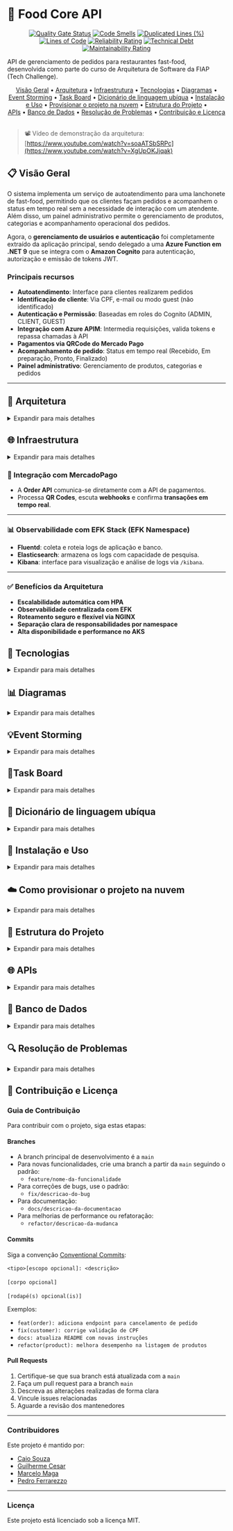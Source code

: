 # 🍔 Food Core API

<div align="center">

[![Quality Gate Status](https://sonarcloud.io/api/project_badges/measure?project=FIAP-SOAT-TECH-TEAM_food-core-api&metric=alert_status&token=19e960f56f10089f0c8d262863b33c62a92dbc46)](https://sonarcloud.io/summary/new_code?id=FIAP-SOAT-TECH-TEAM_food-core-api)
[![Code Smells](https://sonarcloud.io/api/project_badges/measure?project=FIAP-SOAT-TECH-TEAM_food-core-api&metric=code_smells&token=19e960f56f10089f0c8d262863b33c62a92dbc46)](https://sonarcloud.io/summary/new_code?id=FIAP-SOAT-TECH-TEAM_food-core-api)
[![Duplicated Lines (%)](https://sonarcloud.io/api/project_badges/measure?project=FIAP-SOAT-TECH-TEAM_food-core-api&metric=duplicated_lines_density&token=19e960f56f10089f0c8d262863b33c62a92dbc46)](https://sonarcloud.io/summary/new_code?id=FIAP-SOAT-TECH-TEAM_food-core-api)
[![Lines of Code](https://sonarcloud.io/api/project_badges/measure?project=FIAP-SOAT-TECH-TEAM_food-core-api&metric=ncloc&token=19e960f56f10089f0c8d262863b33c62a92dbc46)](https://sonarcloud.io/summary/new_code?id=FIAP-SOAT-TECH-TEAM_food-core-api)
[![Reliability Rating](https://sonarcloud.io/api/project_badges/measure?project=FIAP-SOAT-TECH-TEAM_food-core-api&metric=reliability_rating&token=19e960f56f10089f0c8d262863b33c62a92dbc46)](https://sonarcloud.io/summary/new_code?id=FIAP-SOAT-TECH-TEAM_food-core-api)
[![Technical Debt](https://sonarcloud.io/api/project_badges/measure?project=FIAP-SOAT-TECH-TEAM_food-core-api&metric=sqale_index&token=19e960f56f10089f0c8d262863b33c62a92dbc46)](https://sonarcloud.io/summary/new_code?id=FIAP-SOAT-TECH-TEAM_food-core-api)
[![Maintainability Rating](https://sonarcloud.io/api/project_badges/measure?project=FIAP-SOAT-TECH-TEAM_food-core-api&metric=sqale_rating&token=19e960f56f10089f0c8d262863b33c62a92dbc46)](https://sonarcloud.io/summary/new_code?id=FIAP-SOAT-TECH-TEAM_food-core-api)
</div>

API de gerenciamento de pedidos para restaurantes fast-food, desenvolvida como parte do curso de Arquitetura de Software
da FIAP (Tech Challenge).

<div align="center">
  <a href="#visao-geral">Visão Geral</a> •
  <a href="#arquitetura">Arquitetura</a> •
  <a href="#infra">Infraestrutura</a> •
  <a href="#tecnologias">Tecnologias</a> •
  <a href="#diagramas">Diagramas</a> •
  <a href="#eventstorming">Event Storming</a> •
  <a href="#taskboard">Task Board</a> •
  <a href="#dicionario">Dicionário de linguagem ubíqua</a> •
  <a href="#instalacao-e-uso">Instalação e Uso</a> •
  <a href="#provisionamento-na-nuvem">Provisionar o projeto na nuvem</a> •
  <a href="#estrutura-do-projeto">Estrutura do Projeto</a> • <br/>
  <a href="#apis">APIs</a> •
  <a href="#banco-de-dados">Banco de Dados</a> •
  <a href="#resolucao-de-problemas">Resolução de Problemas</a> •
  <a href="#contribuicao-e-licenca">Contribuição e Licença</a>
</div><br>

> 📽️ Vídeo de demonstração da arquitetura: [https://www.youtube.com/watch?v=soaATSbSRPc](https://www.youtube.com/watch?v=XgUpOKJjqak)<br>

<h2 id="visao-geral">📋 Visão Geral</h2>

O sistema implementa um serviço de autoatendimento para uma lanchonete de fast-food, permitindo que os clientes façam
pedidos e acompanhem o status em tempo real sem a necessidade de interação com um atendente.
Além disso, um painel administrativo permite o gerenciamento de produtos, categorias e acompanhamento operacional dos pedidos.

Agora, o **gerenciamento de usuários e autenticação** foi completamente extraído da aplicação principal, sendo delegado
a uma **Azure Function em .NET 9** que se integra com o **Amazon Cognito** para autenticação, autorização e emissão de tokens JWT.

### Principais recursos

- **Autoatendimento**: Interface para clientes realizarem pedidos
- **Identificação de cliente**: Via CPF, e-mail ou modo guest (não identificado)
- **Autenticação e Permissão**: Baseadas em roles do Cognito (ADMIN, CLIENT, GUEST)
- **Integração com Azure APIM**: Intermedia requisições, valida tokens e repassa chamadas à API
- **Pagamentos via QRCode do Mercado Pago**
- **Acompanhamento de pedido**: Status em tempo real (Recebido, Em preparação, Pronto, Finalizado)
- **Painel administrativo**: Gerenciamento de produtos, categorias e pedidos

---

<h2 id="arquitetura">🧱 Arquitetura</h2>
<details>
<summary>Expandir para mais detalhes</summary>

O sistema foi reestruturado para **desacoplar completamente a autenticação e autorização do core da aplicação**, adotando
uma arquitetura orientada a eventos e serviços externos.
A **FoodCore API** mantém o domínio puro seguindo **Clean Architecture**, enquanto a autenticação ocorre antes da chegada da requisição — no **APIM + Lambda + Cognito**.

### 🎯 Princípios Adotados

- O **core** permanece independente de frameworks e regras de autenticação
- **Azure APIM** atua como **API Gateway**, validando tokens e redirecionando chamadas
- **Azure Function (.NET 9)** realiza a **autenticação via Cognito** e gera JWTs
- **Amazon Cognito** centraliza **identidade, roles e permissões**
- **JWT** carrega as claims necessárias (CPF, e-mail, role, data de criação)
- **Implicit deny**: qualquer falha de autenticação ou permissão resulta em bloqueio imediato
- As **rotas públicas** são controladas pelo APIM, que decide o acesso conforme o **role do usuário**

---

### 🧩 Fluxo de Autenticação e Autorização

![Diagrama de autenticação](docs/diagrams/auth-user-flow.svg)

---

⚙️ Camadas da FoodCore API

A aplicação principal segue os princípios da Arquitetura Limpa (Clean Architecture), mantendo o domínio independente
de detalhes de autenticação e infraestrutura.
![Diagrama de Fluxo](docs/diagrams/user-flowchart.svg)

--

### Monolito Modular (Spring Modulith)

A aplicação é estruturada como um monolito modular usando Spring Modulith, com contextos limitados (bounded contexts)
bem definidos para cada domínio de negócio.

Cada módulo:

- É autocontido, com seus próprios adaptadores, portas e domínio
- Comunica-se com outros módulos através de eventos de domínio
- Pode ser extraído como um serviço independente no futuro

### Eventos de Domínio

O sistema utiliza eventos de domínio assíncronos entre módulos, permitindo:

- Comunicação desacoplada
- Notificações entre contextos limitados
- Fácil migração para uma arquitetura distribuída no futuro

</details>

<h2 id="infra">🌐 Infraestrutura</h2>
<details>
<summary>Expandir para mais detalhes</summary>

A infraestrutura da aplicação agora é **modularizada em múltiplos repositórios**, cada um com uma responsabilidade específica no ciclo de provisionamento e deploy. Essa separação garante **maior isolamento, governança e segurança** entre os diferentes domínios do sistema.

---

## 🧩 Estrutura de Repositórios

| Repositório | Responsabilidade Principal | Tecnologias Utilizadas |
|--------------|-----------------------------|--------------------------|
| **foodcore-infra** | Provisionamento de infraestrutura base (Resource Groups, VNET, AKS, Storage, etc.) | Terraform, Azure CLI |
| **foodcore-db** | Criação e configuração do banco de dados (PostgreSQL, schemas e secrets) | Terraform, Azure Database for PostgreSQL |
| **foodcore-auth** | Criação da Azure function e suas dependências | Terraform, Azure CLI |
| **foodcore-api** *(este repositório)* | Gerenciamento de recursos Kubernetes (Deployments, Services, ConfigMaps, Secrets, Ingress, etc.) | Kubernetes, Helm, YAML Manifests |

---

## ☁️ Provisionamento de Infraestrutura (Repositório `foodcore-infra`)

A camada de infraestrutura é provisionada em um **repositório dedicado**, que utiliza o **Terraform** para criação automatizada dos recursos fundamentais no **Microsoft Azure**.

### Recursos Criados

- **Resource Group** principal
- **Azure Kubernetes Service (AKS)**
- **Blob Storage** para persistência de arquivos
- **Public IP** e DNS para acesso externo
- **Network Roles e VNET** para comunicação interna

O **estado do Terraform** é armazenado remotamente no Blob Storage, garantindo **controle de versão** e **reprodutibilidade dos ambientes**.

---

## 🗃️ Banco de Dados (Repositório `foodcore-db`)

Um segundo repositório é responsável exclusivamente pela **criação e configuração do banco de dados** utilizado pela aplicação.

### Responsabilidades

- Criação do **servidor PostgreSQL no Azure**
- Configuração de **usuários, roles e permissões**
- Aplicação de **scripts de schema e migrations iniciais**
- Geração e armazenamento de **secrets** para consumo via Kubernetes

---

## 🌐 Banco de Dados (Repositório `foodcore-auth`)

Um terceiro repositório é responsável exclusivamente pela **criação e configuração da Azure Function** que fará a autenticação e gerenciamento dos usuários.

### Responsabilidades

- Criação da **Azure function**
- Configuração da **Azure function e cognito**
- Emissão e validação de **tokens JWT**

---

## ⚙️ Repositório Atual — `foodcore-api`

Este repositório contém apenas os **recursos relacionados ao Kubernetes**, utilizados para executar e manter a aplicação dentro do cluster AKS.

### Componentes Principais

#### 🧱 Deployments

- Define os **pods** da aplicação principal (`order-api`), configurando:
  - Probes de saúde (`liveness`, `readiness`, `startup`)
  - Limites e requisições de CPU/memória
  - Variáveis de ambiente (via Secrets e ConfigMaps)

#### 🌐 Services & Ingress

- **Services** expõem os pods internamente no cluster
- **Ingress Controller (NGINX)** roteia o tráfego externo:
  - `/api` → Order API
  - `/kibana` → Observabilidade
  - `/adminer` → Interface de banco de dados

#### 🧭 ConfigMaps & Secrets

- **ConfigMaps** armazenam configurações não sensíveis (como endpoints externos e parâmetros de execução)
- **Secrets** contêm credenciais criptografadas, como chaves JWT, conexões com banco e tokens de API.

#### ⚖️ Horizontal Pod Autoscaler (HPA)

- Ajusta dinamicamente o número de pods com base no uso de **CPU e memória**
- Garante **alta disponibilidade e eficiência de custo**

---

## 🔍 Observabilidade

A aplicação envia logs e métricas para o namespace de observabilidade, utilizando a stack **EFK (Elasticsearch, Fluentd, Kibana)**.
Isso permite monitorar o comportamento da aplicação em tempo real, detectar falhas e gerar alertas proativos.

---

## ✅ Benefícios da Nova Estrutura

- **Separação de responsabilidades clara** entre infraestrutura, banco e aplicação
- **Segurança aprimorada**, com permissões limitadas por repositório
- **Escalabilidade modular**, permitindo atualizações independentes
- **Ciclos de deploy simplificados**, especialmente em pipelines CI/CD

</details>

### 📡 Integração com MercadoPago

- A **Order API** comunica-se diretamente com a API de pagamentos.
- Processa **QR Codes**, escuta **webhooks** e confirma **transações em tempo real**.

---

### 📊 Observabilidade com EFK Stack (EFK Namespace)

- **Fluentd**: coleta e roteia logs de aplicação e banco.
- **Elasticsearch**: armazena os logs com capacidade de pesquisa.
- **Kibana**: interface para visualização e análise de logs via `/kibana`.

---

### ✅ Benefícios da Arquitetura

- **Escalabilidade automática com HPA**
- **Observabilidade centralizada com EFK**
- **Roteamento seguro e flexível via NGINX**
- **Separação clara de responsabilidades por namespace**
- **Alta disponibilidade e performance no AKS**

</details>

<h2 id="tecnologias">🔧 Tecnologias</h2>

<details>
<summary>Expandir para mais detalhes</summary>

### Backend

- **Java 21**: Linguagem principal
- **Spring Boot 3.4**: Framework base
- **Spring Modulith**: Para organização modular da aplicação
- **Spring Data JPA**: Persistência e acesso a dados
- **MapStruct**: Mapeamento entre DTOs e entidades
- **Lombok**: Redução de código boilerplate

### Banco de Dados

- **PostgreSQL**: Banco de dados relacional principal
- **Liquibase**: Migrações de banco de dados

### Infraestrutura & Observabilidade

- **Docker**: Containerização
- **Docker Compose**: Orquestração de containers
- **Kubernetes (AKS)**: Orquestração de containers em produção
- **Terraform**: Provisionamento de infraestrutura como código
- **Gradle**: Gerenciamento de dependências e builds
- **SonarQube/SonarCloud**: Análise estática de código
- **Azure DevOps**: Armazenamento de imagens com o Azure Blob Storage
- **GitHub Actions**: CI/CD
- **Swagger/OpenAPI**: Documentação de API

### Integração

- **Mercado Pago API**: Processamento de pagamentos

</details>

<h2 id="diagramas">📊 Diagramas</h2>

<details>
<summary>Expandir para mais detalhes</summary>

### Modelo de Domínio

![Diagrama Modelo de Domínio](docs/diagrams/domain_model.svg)

---

### 🛒 Fluxo de Realização do Pedido e Pagamento

![Eventos de domínio - Criação de Pedido](docs/diagrams/order-created.svg)

#### 🎯 Fluxo Clean Arch

![Fluxo do Usuário - Criação de Pedido](docs/diagrams/UserFlow.png)

---

### 🍳 Fluxo de Preparação e Entrega do Pedido

![Eventos de domínio - Preparação e Entrega do Pedido](docs/diagrams/order-preparing.svg)

#### 🎯 Fluxo Clean Arch

![Fluxo do Restaurante - Preparação e Entrega](docs/diagrams/AdminFlow.png)

---

### 💳 Fluxo de Compra e Pagamento

#### 📈 Diagrama Sequencial

![Diagrama Sequencial - Compra e Pagamento](docs/diagrams/sequencialDiagram.png)

</details>

<h2 id="eventstorming"> 💡Event Storming</h2>
<details>
<summary>Expandir para mais detalhes</summary>

### Event Storming Miro

- <https://miro.com/app/board/uXjVIAFD_zg=/?share_link_id=933422566141>

![image](https://github.com/user-attachments/assets/1c5261a3-60ab-45de-ae4c-86b3afe28db9)
![image](https://github.com/user-attachments/assets/29611638-e684-4244-b3b6-6ae19e725bc4)
</details>

<h2 id="taskboard"> 📌Task Board</h2>
<details>
<summary>Expandir para mais detalhes</summary>

### Board de tarefas Linear App

![image](https://github.com/user-attachments/assets/0c1a5e19-aae3-4270-84ad-64c67daf64b9)
</details>

<h2 id="dicionario">📖 Dicionário de linguagem ubíqua</h2>
<details>
<summary>Expandir para mais detalhes</summary>

### Termos essenciais para a aplicação

- **Admin (Administrador)**
  Usuário com privilégios elevados, responsável pela gestão de usuários, permissões e configurações do sistema.

- **Adquirente**
  Instituição financeira responsável por processar transações de pagamento do sistema. No nosso caso, a adquirente é
  representada pela integração com o [Mercado Pago](https://www.mercadopago.com.br).

- **Authentication (Autenticação)**
  Processo de validação da identidade de um usuário por meio de login.

- **Authorization (Autorização)**
  Controle de acesso baseado em permissões e papéis (roles). Exemplo: apenas administradores podem listar todos os
  usuários.

- **Catalog (Catálogo de Produtos)**
  Conjunto organizado dos produtos disponíveis para seleção e montagem de pedidos.

- **Category (Categoria)**
  Classificação dos produtos por tipo (ex.: lanches, bebidas, sobremesas).

- **Combo**
  Conjunto personalizado por um cliente, composto por: lanche, acompanhamento, bebida e sobremesa.

- **Customer (Cliente)**
  Pessoa que realiza um pedido no sistema. Pode se identificar com CPF, cadastrar nome/e-mail ou seguir como convidado (
  guest).

- **Guest (Convidado)**
  Cliente que realiza um pedido sem se identificar ou criar conta. Atua como usuário temporário.

- **Mercado Pago Integration (Integração com Mercado Pago)**
  Serviço externo utilizado para processar pagamentos eletrônicos dos pedidos.

- **Order (Pedido)**
  Conjunto de itens selecionados por um cliente para consumo. Pode incluir um ou mais combos.

- **Order Item (Item do Pedido)**
  Produto específico dentro de um pedido. Pode ser parte de um combo ou avulso.

- **Payment (Pagamento)**
  Etapa posterior à finalização do pedido. Utiliza integração com o Mercado Pago para processar as transações
  financeiras.

- **Expiração (Pagamento)**
  Tempo de expiração para pagamento de QrCode gerado pelo adquirente. Por padrão, 30 minutos, após esgotar o tempo o
  pedido relacionado é cancelado.

- **Product (Produto)**
  Qualquer item disponível para venda, como lanches, bebidas, sobremesas ou acompanhamentos.

- **Role (Papel)**
  Função atribuída a um usuário. Define suas permissões de acesso no sistema (ex.: ADMIN, ATENDENTE, GUEST).

- **Status do Pedido**
  Representa o estado atual de um pedido. Exemplos: *Em preparação*, *Pronto*, *Entregue*, *Cancelado*.

- **Stock (Estoque)**
  Representa a quantidade disponível de cada produto no sistema.

- **TID (Transaction ID)**
  Identificador único de uma transação na adquirente, fornecido após o pagamento.

- **User (Usuário)**
  Pessoa autenticada no sistema. Pode possuir diferentes papéis, como ADMIN, ATENDENTE ou GUEST.

</details>

<h2 id="instalacao-e-uso">🚀 Instalação e Uso</h2>

<details>
<summary>Expandir para mais detalhes</summary>

### Requisitos

- Docker e Docker Compose
- Ngrok (para testes locais de webhook)
- JDK 21+
- Gradle 8.0+

### Script Centralizador `food`

O projeto utiliza um script centralizador `food` para gerenciar todas as operações:

```bash
./food [comando] [opções]
```

#### Comandos Principais

| Comando       | Descrição                                           |
|---------------|-----------------------------------------------------|
| `start:all`   | Inicia toda a infraestrutura e a aplicação          |
| `start:infra` | Inicia apenas a infraestrutura (banco)              |
| `start:app`   | Inicia apenas a aplicação                           |
| `stop:all`    | Para todos os serviços                              |
| `stop:infra`  | Para apenas a infraestrutura                        |
| `stop:app`    | Para apenas a aplicação                             |
| `restart:all` | Reinicia todos os serviços                          |
| `restart:app` | Reinicia apenas a aplicação                         |
| `db:up`       | Aplica migrações do banco de dados                  |
| `db:reset`    | Reseta o banco de dados                             |
| `logs`        | Exibe logs dos containers                           |
| `logs:app`    | Exibe logs apenas da aplicação                      |
| `logs:db`     | Exibe logs apenas do banco de dados                 |
| `status`      | Exibe status dos containers                         |
| `clean`       | Remove containers, imagens e volumes não utilizados |
| `help`        | Exibe a mensagem de ajuda                           |

#### Opções

- `--build`, `-b`: Reconstrói as imagens antes de iniciar
- `--force`, `-f`: Força a execução sem confirmação

### Iniciando o Ambiente do Zero

### 🛠️ Como configurar o ambiente local com Ngrok

Para que sua aplicação local receba os webhooks de forma funcional (especialmente em endpoints que estão em `localhost`), é necessário utilizar o [Ngrok](https://ngrok.com/).

### ⚙️ Passo a passo para configurar o Ngrok

1. **Baixe o Ngrok:**
    - Acesse: [https://ngrok.com/download](https://ngrok.com/download) e faça o download de acordo com seu sistema operacional.

2. **Instale e autentique o Ngrok (apenas na primeira vez):**

   ```bash
   ngrok config add-authtoken SEU_TOKEN_DO_NGROK

3. **Exponha a porta da aplicação:**

   ```bash
   ngrok http 80
   ```

4. **Copie o link gerado:**
    - O Ngrok irá gerar uma URL do tipo `https://abc123.ngrok.io` que redireciona para `http://localhost`.

5. **Atualize o .env:**
    - No arquivo `docker\.env`, adicione a URL do Ngrok como base para os webhooks (não esqueça de adicionar o caminho `/api/payments/webhook` para que o webhook funcione corretamente):

   ```properties
   MERCADO_PAGO_NOTIFICATION_URL=https://abc123.ngrok.io/api/payments/webhook
   ```

Com o Ngrok configurado, agora precisamos subir a aplicação.

>### ⚠️ Ambientes
>
>O projeto suporta diferentes ambientes com diferentes conjuntos de dados:
>
>- **Produção (perfil: prod)**: Apenas dados essenciais
>- **Desenvolvimento (perfil: dev/local)**: Dados essenciais + dados adicionais para testes
>
>Por default, a aplicação iniciará em modo produção. Caso deseje alterar, edite `docker\.env` com o perfil escolhido:
>
>```bash
>SPRING_PROFILES_ACTIVE=nome_do_perfil
>```

### Iniciando a Aplicação Localmente (via Docker Compose)

```bash
# Clone o repositório
git clone https://github.com/soat-fiap/food-core-api.git
cd food-core-api
cd docker

# Execute a aplicação
docker compose up -d
```

### Iniciando a Aplicação Localmente (via Script Centralizador)

```bash
# Clone o repositório
git clone https://github.com/soat-fiap/food-core-api.git
cd food-core-api

# Baixar o dos2unix para converter os arquivos de script
sudo apt install dos2unix     # Debian/Ubuntu
brew install dos2unix         # macOS

# Converter os arquivos de script para o formato Unix
dos2unix food scripts/*.sh

# Tornar o script principal executável
chmod +x food scripts/*.sh

# Iniciar infraestrutura (banco, adminer)
./food start:infra

# Resetar e configurar o banco de dados
./food db:reset

# Iniciar a aplicação
./food start:app --build

# Ou iniciar tudo de uma vez
./food start:all --build
```

> ⚠️ O pacote `dos2unix` é necessário pois os scripts foram criados em ambiente Windows e podem conter quebras de linha no formato `CRLF`, incompatíveis com sistemas `Unix`.

### Acessando a Aplicação

- **API**: <http://localhost/api>
- **Swagger/OpenAPI**: <http://localhost/api/swagger-ui.html>
- **Adminer (gerenciador de banco de dados)**: <http://localhost:8081>
  - Sistema: PostgreSQL
  - Servidor: db
  - Usuário: postgres
  - Senha: postgres
  - Banco: fastfood

### Testando a Aplicação (Fluxo de compra 🛒)

> ⚠️ O fluxo completo requer dados de catálogos, produtos e estoque, que são automaticamente populados pelos seeders do Liquibase ao iniciar a aplicação.

Para realizar um fluxo de compra na aplicação, você pode seguir os passos abaixo:

1. **Identificação do cliente** (Opcional):
   Você pode se identificar criando um usuário ou seguir como um convidado:
   - Caso queria se identificar, crie um usuário com os dados abaixo. Informe `nome + email`, apenas `CPF` ou ambos:

   ```http
   POST /users
   Content-Type: application/json
   {
     "guest": false,
     "name": "João da Silva",
     "username": "Jão3",
     "email": "joao@example.com",
     "document": "929.924.370-00"
   }
    ```

   - Caso queira seguir como convidado, envie o payload vazio ou com o campo `guest = true`:

   ```http
   POST /users
   Content-Type: application/json
   {
      "guest": true
   }
    ```

   ou

    ```http
   POST /users
   Content-Type: application/json
   {
   }
    ```

   > ⚠️ Reenviar o mesmo payload irá retornar o usuário já existente.

2. **Realizar Pedido**:
   - Crie um pedido com os produtos disponíveis:

   ```http
   POST /orders
   Content-Type: application/json
   {
     "userId": 1,
     "items": [
       {
         "productId": 1,
         "name": "X-Burger",
         "quantity": 2,
         "unitPrice": 22.90,
         "observation": "Sem cebola"
       },
       {
         "productId": 2,
         "name": "X-Bacon",
         "quantity": 1,
         "unitPrice": 24.90,
         "observation": "Capricha no bacon"
       }
     ]
   }
   ```

   - Se o pedido for criado com sucesso, o status retornado será RECEIVED.

3. **Acessar QrCode para Pagamento**:
   - Após criar o pedido, você receberá o id do pedido que será utilizado nessa rota para gerar o QrCode.

   ```
    GET /orders/{orderId}/qrCode
    ```

   - Com o retorno, você poderá copiar o valor de qrCode e utiliza-lo no site [QRCode Monkey](https://www.qrcode-monkey.com/) para gerar o QrCode.

4. **Escaneie o QrCode com o aplicativo do Mercado Pago**:
   - Abra o aplicativo do Mercado Pago e escaneie o QrCode gerado.
   - Siga as instruções para concluir o pagamento.
   - Após o pagamento ser efetuado, o Mercado Pago notificará a aplicação via webhook:

   ```http
   POST /payments/webhook
    ```

   - Este webhook atualizará automaticamente o status do pedido para APPROVED. Se o pagamento não for concluído no tempo limite, o status será alterado para CANCELED.

5. **Acompanhar o Status do pagamento do pedido**:
   - Você pode acompanhar o status do pagamento do seu pedido a qualquer momento:

   ```
    GET /payments/{orderId}/status
    ```

   - Caso o status do pagamento seja `APPROVED`, o pedido foi confirmado e já estará sendo preparado pelo restaurante.

6. **Preparação do Pedido (Admin/Restaurante)**:
   - Logue com o usuário admin.

    ```http
    POST /users/login
    Content-Type: application/json
    {
   "email": "admin@fastfood.com",
   "password": "admin123"
    }
    ```

   - Após o login, busque todas os pedidos ativos ou busque seu pedido pelo id dele:

   ```
    GET /orders/active
    GET /orders/{orderId}
    ```

    > ⚠️ O pedido foi alterado para `PREPARING` automaticamente após aprovação do pagamento.
7. **Marcar o pedido como pronto (Admin/Restaurante)**:
    - Quando o pedido estiver pronto, você poderá marca-lo como pronto para que o usuário possa retira-lo:

    ```http
    PATCH /orders/{orderId}/status
    Content-Type: application/json
    {
      "status": "READY"
    }
    ```

    > ⚠️ Futuramente, o usuário será notificado quando o pedido dele estiver pronto.

8. **Finalizar Pedido (Admin/Restaurante)**:
   - Quando o pedido for retirado pelo cliente, você poderá finalizar o pedido:

    ```http
    PATCH /orders/{orderId}/status
    Content-Type: application/json
    {
      "status": "COMPLETED"
    }
    ```

9. **Verificar pedido finalizado (Admin/Restaurante)**:
   - Você pode verificar o status do pedido a qualquer momento:

    ```
    GET /orders/{orderId}
    ```

   - O status final será `COMPLETED` quando o pedido for retirado pelo cliente.
   - O pedido finalizado também não aparecerá mais na lista de pedidos ativos:

    ```
    GET /orders/active
    ```

</details>

<h2 id="provisionamento-na-nuvem">☁️ Como provisionar o projeto na nuvem</h2>
<details>
<summary>Expandir para mais detalhes</summary>

Este projeto utiliza **infraestrutura como código** com Terraform para provisionamento no Azure, e Helm para deploy no AKS.

### Requisitos

- **Azure CLI**: Para interagir com o Azure ([instalação](#1-azure-cli))
- **Terraform**: Para provisionamento da infraestrutura ([instalação](#2-terraform))
- **Helm**: Para gerenciar o Kubernetes ([instalação](#3-helm))
- **Kubectl**: Para interagir com o cluster Kubernetes ([instalação](#4-kubectl))
- **Docker**: Para construir e enviar imagens ([instalação](#5-docker))
- **K6**: Para testes de carga ([instalação](#6-k6))

### 🔧 Instalação dos Requisitos

Siga os passos abaixo para instalar as ferramentas necessárias no seu ambiente:

---

#### 1. Azure CLI

```bash
# Windows (via PowerShell)
Invoke-WebRequest -Uri https://aka.ms/installazurecliwindows -OutFile .\AzureCLI.msi; Start-Process msiexec.exe -Wait -ArgumentList '/I AzureCLI.msi /quiet'; rm .\AzureCLI.msi

# macOS (Homebrew)
brew install azure-cli

# Linux (APT)
curl -sL https://aka.ms/InstallAzureCLIDeb | sudo bash

# Verifique a instalação
az --version
```

#### 2. Terraform

```bash
# macOS/Linux
brew tap hashicorp/tap
brew install hashicorp/tap/terraform

# Windows (choco)
choco install terraform

# Verifique a instalação
terraform -v
```

#### 3. Helm

```bash
# macOS
brew install helm

# Windows (choco)
choco install kubernetes-helm

# Linux
curl https://raw.githubusercontent.com/helm/helm/main/scripts/get-helm-3 | bash

# Verifique a instalação
helm version --short
```

#### 4. Kubectl

```bash
# macOS
brew install kubectl

# Windows (choco)
choco install kubernetes-cli

# Linux
curl -LO "https://dl.k8s.io/release/$(curl -s https://dl.k8s.io/release/stable.txt)/bin/linux/amd64/kubectl"
chmod +x kubectl
sudo mv kubectl /usr/local/bin/

# Verifique a instalação
kubectl version --client
```

#### 5. Docker

```bash
# macOS
brew install --cask docker


# Windows
choco install docker-desktop


# Linux
sudo apt-get install docker.io
sudo systemctl start docker
sudo systemctl enable docker

# Verifique a instalação
docker --version
```

#### 6. K6

```bash
# macOS
brew install k6

# Windows (choco)
choco install k6

# Linux (Ubuntu)
sudo apt install gnupg ca-certificates
curl -fsSL https://dl.k6.io/key.gpg | sudo gpg --dearmor -o /usr/share/keyrings/k6-archive-keyring.gpg
echo "deb [signed-by=/usr/share/keyrings/k6-archive-keyring.gpg] https://dl.k6.io/deb stable main" | sudo tee /etc/apt/sources.list.d/k6.list
sudo apt update
sudo apt install k6

# Verifique a instalação
k6 version
```

## 🚀 Passo a passo

### 1. Crie uma conta de Armazenamento e um Container no Azure

Essa conta será usada para armazenar o `terraform.tfstate`. Você pode criar isso pelo portal do Azure ou com os comandos CLI abaixo:

```bash
az storage account create --name nomeDaConta --resource-group nomeDoGrupo --location brazilsouth --sku Standard_LRS
az storage container create --account-name nomeDaConta --name tfstate
```

### 2. Crie o arquivo terraform.tfvars

Crie um arquivo `terraform.tfvars` na raiz do projeto com as seguintes variáveis:

```hcl
subscription_id = "SUA_SUBSCRIPTION_ID_AZURE"
```

### 3. Faça login na sua conta Azure

Instale o Azure CLI e faça login na sua conta:

```bash
az login
```

### 4. Execute o Terraform

```bash
terraform init
terraform plan -var-file=terraform.tfvars
terraform apply -var-file=terraform.tfvars
 ```

Consulte os outputs gerados:

```bash
terraform output
```

> ⚠️ A connection string é um valor sensível, logo, será exibida de forma mascarada com `<sensitive>`. Para recuperá-la, use o comando:
>
> ```bash
> terraform output -raw storage_account_connection_string
>```

### 5. Faça build da imagem Docker e dê push para o Docker Hub

```bash
docker build -t seu-usuario/seu-app:tag .
docker push seu-usuario/seu-app:tag
```

### 6. Configure os valores do Helm com os outputs do Terraform

Após executar o Terraform, copie os valores de saída necessários (resource group, IP público, connection string e nome do container do Azure Storage) e atualize o arquivo values.yaml do Helm Chart com essas informações:

```yaml
service.beta.kubernetes.io/azure-load-balancer-resource-group: "SEU_RESOURCE_GROUP"
loadBalancerIP: "SEU_IP_PUBLICO"
connectionString: "SEU_STORAGE_CONNECTION_STRING"
containerName: "SEU_CONTAINER_NAME"
```

### 7. Atualize o kubeconfig para se conectar ao novo cluster AKS

```bash
az aks get-credentials --resource-group seu-grupo --name seu-cluster
```

### 8. Empacote e instale o Helm chart

```bash
cd kubernetes
helm package foodcoreapi
helm install foodcoreapi ./foodcoreapi-0.1.0.tgz
```

### 9. Execute teste de estresse com K6

```bash
k6 run stress-test.js
```

</details>

<h2 id="estrutura-do-projeto">📁 Estrutura do Projeto</h2>

<details>
<summary>Expandir para mais detalhes</summary>

O projeto segue uma estrutura modular organizada por domínios:

```
food-core-api/
│
├── src/
│   ├── main/
│   │   ├── java/com/soat/fiap/food/core/api/
│   │   │   ├── FoodCoreApiApplication.java     # Aplicação principal
│   │   │   │
│   │   │   ├── catalog                         # Módulo responsável pelo catálogo (catálogos, categorias e produtos)
│   │   │   │   ├── core                        # Camada de domínio e aplicação
│   │   │   │   │    ├── application            # Casos de uso e DTOs de entrada
│   │   │   │   │    ├── domain                 # Entidades, VOs, eventos e exceções do domínio
│   │   │   │   │    └── interfaceadapters
│   │   │   │   │        ├── bff                # Camada de interface web (controllers e presenters)
│   │   │   │   │        ├── dto                # DTOs e mapeadores da camada de apresentação
│   │   │   │   │        └── gateways           # Interfaces dos gateways (ports de saída)
│   │   │   │   └── infrastructure              # Implementações técnicas (web, persistência, eventos, configurações)
│   │   │   │
│   │   │   ├── order                           # Módulo responsável pelos pedidos
│   │   │   │     ├── core                      # Lógica de domínio e regras de negócio
│   │   │   │     └── infrastructure            # Implementações de persistência, web e eventos
│   │   │   │
│   │   │   ├── payment                         # Módulo responsável pelos pagamentos e integração com Mercado Pago
│   │   │   │   ├── core                        # Casos de uso, entidades, eventos e VOs de pagamento
│   │   │   │   └── infrastructure              # Web, integração externa (Mercado Pago) e persistência
│   │   │   │
│   │   │   ├── shared/                         # Componentes compartilhados
│   │   │   │   ├── core                        # VOs e exceções genéricas
│   │   │   │   ├── interfaceadapters           # Gateways genéricos e DTOs utilitários
│   │   │   │   └── infrastructure              # Configurações globais, autenticação JWT, eventos e storage
│   │   │
│   │   └── resources/
│   │       ├── application.yml                 # Configurações gerais
│   │       ├── application-dev.yml             # Configurações de desenvolvimento
│   │       ├── application-prod.yml            # Configurações de produção
│   │       └── db/changelog/                   # Migrações Liquibase
│   │
│   └── test/                                   # Testes
│
├── docker/                                     # Arquivos Docker
│   ├── Dockerfile
│   ├── docker-compose.yml
│   └── services/                               # Serviços adicionais
│
│
├── kubernetes/
│   └── foodcoreapi/                            # Chart Helm principal da aplicação
│       ├── Chart.yaml                          # Metadata do chart
│       ├── Chart.lock                          # Dependências travadas
│       ├── values.yaml                         # Configurações parametrizáveis do chart
│       └── templates/                          # Templates Helm
│           ├── api/                            # Subcomponentes da API
│           │   ├── adminer/                    # Adminer (gerenciador de DB)
│           │   ├── api/                        # FoodCore API (app principal)
│           │   ├── postgresql/                 # StatefulSet do banco PostgreSQL
│           │   └── namespace.yaml              # Namespace da aplicação
│           ├── common/                         # Componentes reutilizáveis
│           │   ├── ingress/                    # Ingress + ExternalNames
│           │   └── volume/                     # StorageClass
│           └── efk/                            # Stack EFK para logging
│               ├── elasticsearch/              # StatefulSet e ConfigMap
│               ├── fluentd/                    # DaemonSet + RBAC
│               ├── kibana/                     # Interface Kibana
│               └── namespace.yaml
│
│
├── terraform/
│   ├── backend.tf                              # Configuração do backend remoto (ex: Azure Storage para o state)
│   ├── main.tf                                 # Composição dos módulos e recursos
│   ├── provider.tf                             # Configuração do provedor (Azure)
│   ├── outputs.tf                              # Outputs globais da infraestrutura
│   ├── variables.tf                            # Variáveis globais
│   └── modules/                                # Módulos reutilizáveis para recursos Azure
│       ├── aks/                                # Criação do cluster AKS (Kubernetes)
│       ├── blob/                               # Storage Account e Containers
│       ├── public_ip/                          # Endereços IP públicos
│       └── resource_group/                     # Resource Group base do ambiente
│
├── scripts/                                    # Scripts de gerenciamento
│
├── docs/                                       # Documentação
│
├── food                                        # Script centralizador
└── README.md                                   # Este arquivo
```

### 🧱 Estrutura Modular (Clean Architecture)

Cada módulo (ex: `catalog`, `order`, `payment`, etc.) segue a mesma estrutura padrão, baseada nos princípios da Clean Architecture, com separação clara entre regras de negócio, adaptação e infraestrutura.

```
módulo/                                 # Módulo da aplicação (ex: catalog)
├── core/                               # Camada de domínio e aplicação (Core Business Rules)
│   ├── application/                    # Camada de aplicação (Application Business Rules)
│   │   ├── inputs/                     # DTOs de entrada para casos de uso
│   │   │   └── mappers/                # Mapeadores Input -> Domínio
│   │   └── usecases/                   # Casos de uso (Application Business Rules)
│   ├── domain/                         # Camada de domínio (Domain Business Rules)
│   │   ├── model/                      # Entidades de domínio
│   │   ├── events/                     # Eventos de domínio
│   │   ├── exceptions/                 # Exceções de domínio
│   │   └── vo/                         # Objetos de valor
│   └── interfaceadapters/              # Camada de adaptação (Interface Adapters)
│       ├── bff/                        # Camada de interface web (BFF - Backend for Frontend)
│       │   └── controller/web/api      # Controllers REST (BFF)
│       ├── presenter/web/api           # Saídas dos casos de uso (Presenter -> ViewModel)
│       ├── dto/                        # DTOs intermediários
│       │   └── mappers/                # Mapeadores DTO <-> Domínio
│       └── gateways/                   # Interfaces de acesso a recursos externos (ex: repos)
└── infrastructure/                     # Camada de infraestrutura (Frameworks e Drivers)
    ├── common/                         # Fontes genéricas, utilitários
    │   └── source                      # DataSource do módulo
    ├── in/                             # Camada de entrada
    │   ├── event/listener/             # Listeners de eventos internos/externos
    │   └── web/api/controller/         # REST controllers (controllers exposto ao mundo externo)
    │       └── dto/                    # DTOs de entrada/saída (web layer)
    ├── out/                            # Camada de saída para sistemas externos
    │   └── persistence/                # Persistência de dados
    │       └── postgres/               # Implementação específica para PostgreSQL
    │           ├── entity/             # Entidades JPA
    │           ├── mapper/             # Mapper Entity <-> Domain
    │           └── repository/         # Implementações de repositórios
    └── config/                         # Configurações específicas do módulo
```

</details>

<h2 id="apis">🌐 APIs</h2>

<details>
<summary>Expandir para mais detalhes</summary>

O sistema expõe duas interfaces principais de API:

1. **API de Auto-Atendimento**: Para clientes se identificarem, visualizarem produtos e fazerem pedidos
2. **API de Gestão**: Para administradores gerenciarem produtos, categorias e pedidos

### Endpoints Principais

#### Catálogo

```
GET  /api/catalogs                          # Listar todos os catálogos
GET  /api/catalogs/{id}                     # Listar catálogo por ID
POST /api/catalogs                          # Criar catálogo
GET /api/catalogs/{id}/categories           # Listar categorias de um catálogo
POST /api/catalogs/{id}/categories          # Criar categoria no catálogo
GET /api/catalogs/{id}/products             # Listar produtos de uma categoria
POST /api/catalogs/{id}/products            # Criar produto na categoria
GET /api/catalogs/{id}/products/{productId} # Obter produto por ID
```

#### Pedidos

```
POST  /api/orders                        # Criar pedido
PATCH /api/orders/{id}/status            # Atualizar status do pedido
GET   /api/orders/active                 # Listar pedidos ativos
```

#### Pagamentos

```
GET  /api/payments/{orderId}/status     # Obter status do pagamento
GET  /api/payments/{orderId}/qrCode     # Obter informações do QRCode de pagamento
POST /api/payments/webhook              # Webhook de notificação de pagamento
```

Para documentação completa e interativa, consulte o Swagger/OpenAPI disponível em:
<http://localhost/swagger-ui.html>

</details>

<h2 id="banco-de-dados">💾 Banco de Dados</h2>

<details>
<summary>Expandir para mais detalhes</summary>

### Modelo Relacional

O sistema utiliza PostgreSQL como banco de dados principal, com o seguinte esquema:

![Diagrama Entidade e Relacionamento](docs/diagrams/DER.svg)

### Gerenciamento de Migrações

O projeto utiliza `Liquibase` para gerenciar migrações de banco de dados, organizadas por módulo:

```
src/main/resources/db/changelog/
├── db.changelog-master.yaml          # Arquivo principal
├── modules/                          # Migrations separadas por módulo
│   ├── order/
│   │   ├── 01-order-tables.sql
│   │   ├── 02-order-indexes.sql
│   │   └── 03-order-seed.sql
│   ├── catalog/
│   └── payment/
└── shared/
    └── 00-init-schema.sql
```

As migrações são aplicadas automaticamente durante a inicialização da aplicação, mas também podem ser executadas
manualmente:

```bash
./food db:up     # Aplicar migrações
./food db:reset  # Resetar e recriar o banco de dados
```

### Acesso ao Banco de Dados

Para acessar o banco de dados durante o desenvolvimento, utilize o Adminer disponível em:
<http://localhost:8081>

Credenciais:

- Sistema: PostgreSQL
- Servidor: db
- Usuário: postgres
- Senha: postgres
- Banco: fastfood

</details>

<h2 id="resolucao-de-problemas">🔍 Resolução de Problemas</h2>

<details>
<summary>Expandir para mais detalhes</summary>

### Problemas com o Banco de Dados

Se você encontrar erros ao tentar resetar o banco de dados, como:

```
ERROR: database "fastfood" is being accessed by other users
DETAIL: There are X other sessions using the database.
```

Tente estes passos:

```bash
# 1. Parar todos os serviços
./food stop:all

# 2. Limpar recursos Docker não utilizados
./food clean --force

# 3. Iniciar apenas a infraestrutura
./food start:infra

# 4. Tentar o reset novamente
./food db:reset --force
```

### Erros do Liquibase

Se você encontrar erros de validação do Liquibase como:

```
Validation Failed:
     changesets check sum
     changesets had duplicate identifiers
```

Existem duas abordagens:

1. **Limpar completamente o banco de dados:**

```bash
# Parar todos os serviços
./food stop:all

# Limpar recursos
./food clean --force

# Iniciar tudo novamente
./food start:all --build
```

2. **Atualizar a tabela DATABASECHANGELOG (para desenvolvedores):**

```sql
-- Conecte-se ao banco via Adminer e execute:
DELETE FROM DATABASECHANGELOG
WHERE filename = 'db/changelog/modules/product/03-product-seed.sql';

-- Aplique as migrações novamente
./food db:up
```

### Problemas com o Docker

Se o Docker travar ou apresentar problemas:

```bash
# Reinicie o Docker Desktop
# Em seguida, reinicie a infraestrutura
./food restart:all --build
```

### Porta em Uso

Se alguma porta estiver em uso (como 8080, 8081, 8082, 8083, 5432, 6379):

1. Identifique o processo usando a porta:

   ```bash
   lsof -i :<número-da-porta>
   ```

2. Encerre o processo ou altere a porta no arquivo `docker/docker-compose.yml`

</details>

<h2 id="contribuicao-e-licenca">🙏 Contribuição e Licença</h2>

### Guia de Contribuição

Para contribuir com o projeto, siga estas etapas:

#### Branches

- A branch principal de desenvolvimento é a `main`
- Para novas funcionalidades, crie uma branch a partir da `main` seguindo o padrão:
  - `feature/nome-da-funcionalidade`
- Para correções de bugs, use o padrão:
  - `fix/descricao-do-bug`
- Para documentação:
  - `docs/descricao-da-documentacao`
- Para melhorias de performance ou refatoração:
  - `refactor/descricao-da-mudanca`

#### Commits

Siga a convenção [Conventional Commits](https://www.conventionalcommits.org/):

```
<tipo>[escopo opcional]: <descrição>

[corpo opcional]

[rodapé(s) opcional(is)]
```

Exemplos:

- `feat(order): adiciona endpoint para cancelamento de pedido`
- `fix(customer): corrige validação de CPF`
- `docs: atualiza README com novas instruções`
- `refactor(product): melhora desempenho na listagem de produtos`

#### Pull Requests

1. Certifique-se que sua branch está atualizada com a `main`
2. Faça um pull request para a branch `main`
3. Descreva as alterações realizadas de forma clara
4. Vincule issues relacionadas
5. Aguarde a revisão dos mantenedores

---

### Contribuidores

Este projeto é mantido por:

- [Caio Souza](https://github.com/caiuzu)
- [Guilherme Cesar](https://github.com/QuatroQuatros)
- [Marcelo Maga](https://github.com/marcelo-maga)
- [Pedro Ferrarezzo](https://github.com/pedroferrarezzo)

---

### Licença

Este projeto está licenciado sob a licença MIT.
